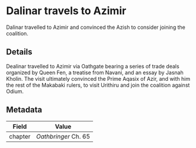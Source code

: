 # Dalinar travels to Azimir
Dalinar travelled to Azimir and convinced the Azish to consider joining the coalition.

## Details
Dealinar travelled to Azimir via Oathgate bearing a series of trade deals organized by Queen Fen, a treatise from Navani, and an essay by Jasnah Kholin. The visit ultimately convinced the Prime Aqasix of Azir, and with him the rest of the Makabaki rulers, to visit Urithiru and join the coalition against Odium.

## Metadata
| Field | Value |
| ----- | ----- |
| chapter | *Oathbringer* Ch. 65 |
